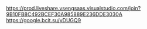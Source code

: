 https://prod.liveshare.vsengsaas.visualstudio.com/join?9B10FB8C492BCEF30A985889E236DDE3030A
https://google.bcit.su/yDUGQ9
